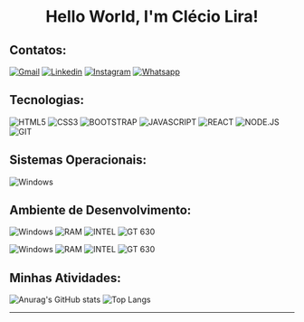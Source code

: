 # <center>Hello World, I'm Clécio Lira!

## Contatos:

[![Gmail](https://img.shields.io/badge/-Gmail-D24239?style=for-the-badge&labelColor=D24239&logo=gmail&logoColor=white)](mailto:cclecioc.com@gmail.com?subject=[GitHub]%20Acabei%20de%20ver%20o%20seu%20GitHub)
[![Linkedin](https://img.shields.io/badge/-Linkedin-0A63BC?style=for-the-badge&logo=Linkedin&logoColor=white)](https://www.linkedin.com/in/cleciolira/)
[![Instagram](https://img.shields.io/badge/instagram-D90273.svg?style=for-the-badge&logo=instagram&logoColor=white)](https://www.instagram.com/cleciu_lira/)
[![Whatsapp](https://img.shields.io/badge/Whatsapp-3CC940?style=for-the-badge&logo=whatsapp&logoColor=white)](https://api.whatsapp.com/send?phone=5587991090861)
  
## Tecnologias:

![HTML5](https://img.shields.io/badge/HTML5-DD4B25?style=for-the-badge&logo=html5&logoColor=white)
![CSS3](https://img.shields.io/badge/CSS3-2C97CC?style=for-the-badge&logo=css3&logoColor=white)
![BOOTSTRAP](https://img.shields.io/badge/Bootstrap-7149A3?style=for-the-badge&logo=bootstrap&logoColor=white)
![JAVASCRIPT](https://img.shields.io/badge/JavaScript-EFD81D?style=for-the-badge&logo=javascript&logoColor=black)
![REACT](https://img.shields.io/badge/React-2C97CC?style=for-the-badge&logo=react&logoColor=white)
![NODE.JS](https://img.shields.io/badge/NODE.JS-3C873A?style=for-the-badge&logo=node.js&logoColor=white)
![GIT](https://img.shields.io/badge/Git-E94E31?style=for-the-badge&logo=git&logoColor=white)

## Sistemas Operacionais:
![Windows](https://img.shields.io/badge/Windows-006DC0?style=for-the-badge&logo=windows&logoColor=white)

## Ambiente de Desenvolvimento:

![Windows](https://img.shields.io/badge/Windows-006DC0?style=for-the-badge&logo=windows&logoColor=white)
![RAM](https://img.shields.io/badge/RAM-8GB-%230071C5.svg?&style=for-the-badge&logoColor=white)
![INTEL](https://img.shields.io/badge/INTEL-I5_3570-0078D6?style=for-the-badge&logo=intel&logoColor=white)
![GT 630](https://img.shields.io/badge/NVIDIA-GT_630-72B300?style=for-the-badge&logo=nvidia&logoColor=white)

![Windows](https://img.shields.io/badge/Windows-006DC0?style=for-the-badge&logo=windows&logoColor=white)
![RAM](https://img.shields.io/badge/RAM-4GB-%230071C5.svg?&style=for-the-badge&logoColor=white)
![INTEL](https://img.shields.io/badge/INTEL-I3_1115-0078D6?style=for-the-badge&logo=intel&logoColor=white)
![GT 630](https://img.shields.io/badge/INTEL-UHD_Graphics-0078D6?style=for-the-badge&logo=intel&logoColor=white)

## Minhas Atividades:

![Anurag's GitHub stats](https://github-readme-stats.vercel.app/api?username=ClecioLira&theme=github_dark&show_icons=true)
![Top Langs](https://github-readme-stats.vercel.app/api/top-langs/?username=ClecioLira&theme=github_dark&layout=compact)
***
